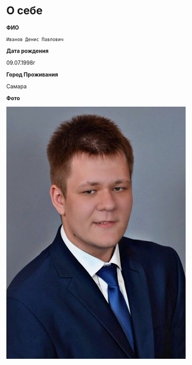 #    **О себе**

**ФИО**

    Иванов Денис Павлович

**Дата рождения**

09.07.1998г

**Город Проживания**

Самара

**Фото**

![Фотка](https://github.com/DenIvanof/dz3_zadanie3/blob/main/pic.png)
